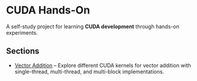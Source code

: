 # CUDA Hands-On

A self-study project for learning **CUDA development** through hands-on experiments.

## Sections

- [Vector Addition](./vector_add/README.md) – Explore different CUDA kernels for vector addition with single-thread, multi-thread, and multi-block implementations.
